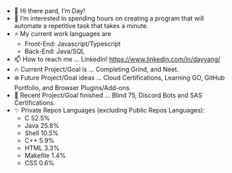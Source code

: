 - 👋 Hi there pard, I’m Day!
- 👀 I’m interested in spending hours on creating a program that will automate a repetitive task that takes a minute.
- ⚡ My current work languages are
  - Front-End: Javascript/Typescript
  - Back-End: Java/SQL
- 📫 How to reach me ... LinkedIn! https://www.linkedin.com/in/dayyang/
- 🔥 Current Project/Goal is ... Completing Grind, and Neet.
- ❄️ Future Project/Goal ideas ... Cloud Certifications, Learning GO, GitHub Portfolio, and Browser Plugins/Add-ons.
- 🌱 Recent Project/Goal finished ... Blind 75, Discord Bots and SAS Certifications.
- ✨ Private Repos Languages (excluding Public Repos Languages):
  - C 52.5%
  - Java 25.8%
  - Shell 10.5%
  - C++ 5.9%
  - HTML 3.3%
  - Makefile 1.4%
  - CSS 0.6%
